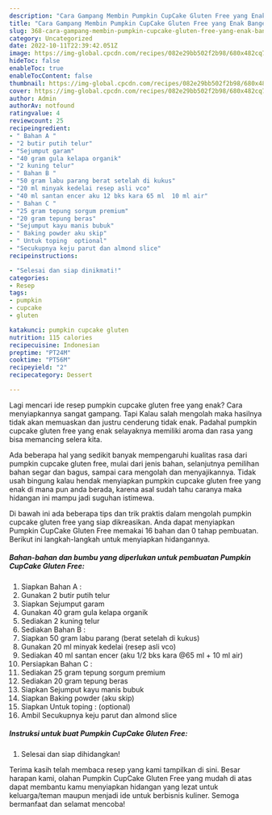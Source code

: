 ```yaml
---
description: "Cara Gampang Membin Pumpkin CupCake Gluten Free yang Enak Banget"
title: "Cara Gampang Membin Pumpkin CupCake Gluten Free yang Enak Banget"
slug: 368-cara-gampang-membin-pumpkin-cupcake-gluten-free-yang-enak-banget
category: Uncategorized
date: 2022-10-11T22:39:42.051Z
image: https://img-global.cpcdn.com/recipes/082e29bb502f2b98/680x482cq70/pumpkin-cupcake-gluten-free-foto-resep-utama.jpg
hideToc: false
enableToc: true
enableTocContent: false
thumbnail: https://img-global.cpcdn.com/recipes/082e29bb502f2b98/680x482cq70/pumpkin-cupcake-gluten-free-foto-resep-utama.jpg
cover: https://img-global.cpcdn.com/recipes/082e29bb502f2b98/680x482cq70/pumpkin-cupcake-gluten-free-foto-resep-utama.jpg
author: Admin
authorAv: notfound
ratingvalue: 4
reviewcount: 25
recipeingredient:
- " Bahan A "
- "2 butir putih telur"
- "Sejumput garam"
- "40 gram gula kelapa organik"
- "2 kuning telur"
- " Bahan B "
- "50 gram labu parang berat setelah di kukus"
- "20 ml minyak kedelai resep asli vco"
- "40 ml santan encer aku 12 bks kara 65 ml  10 ml air"
- " Bahan C "
- "25 gram tepung sorgum premium"
- "20 gram tepung beras"
- "Sejumput kayu manis bubuk"
- " Baking powder aku skip"
- " Untuk toping  optional"
- "Secukupnya keju parut dan almond slice"
recipeinstructions:

- "Selesai dan siap dinikmati!"
categories:
- Resep
tags:
- pumpkin
- cupcake
- gluten

katakunci: pumpkin cupcake gluten 
nutrition: 115 calories
recipecuisine: Indonesian
preptime: "PT24M"
cooktime: "PT56M"
recipeyield: "2"
recipecategory: Dessert

---
```



Lagi mencari ide resep pumpkin cupcake gluten free yang enak? Cara menyiapkannya sangat gampang. Tapi Kalau salah mengolah maka hasilnya tidak akan memuaskan dan justru cenderung tidak enak. Padahal pumpkin cupcake gluten free yang enak selayaknya memiliki aroma dan rasa yang bisa memancing selera kita.


Ada beberapa hal yang sedikit banyak mempengaruhi kualitas rasa dari pumpkin cupcake gluten free, mulai dari jenis bahan, selanjutnya pemilihan bahan segar dan bagus, sampai cara mengolah dan menyajikannya. Tidak usah bingung kalau hendak menyiapkan pumpkin cupcake gluten free yang enak di mana pun anda berada, karena asal sudah tahu caranya maka hidangan ini mampu jadi suguhan istimewa.




Di bawah ini ada beberapa tips dan trik praktis dalam mengolah pumpkin cupcake gluten free yang siap dikreasikan. Anda dapat menyiapkan Pumpkin CupCake Gluten Free memakai 16 bahan dan 0 tahap pembuatan. Berikut ini langkah-langkah untuk menyiapkan hidangannya.

<!--inarticleads1-->

##### Bahan-bahan dan bumbu yang diperlukan untuk pembuatan Pumpkin CupCake Gluten Free:

1. Siapkan  Bahan A :
1. Gunakan 2 butir putih telur
1. Siapkan Sejumput garam
1. Gunakan 40 gram gula kelapa organik
1. Sediakan 2 kuning telur
1. Sediakan  Bahan B :
1. Siapkan 50 gram labu parang (berat setelah di kukus)
1. Gunakan 20 ml minyak kedelai (resep asli vco)
1. Sediakan 40 ml santan encer (aku 1/2 bks kara @65 ml + 10 ml air)
1. Persiapkan  Bahan C :
1. Sediakan 25 gram tepung sorgum premium
1. Sediakan 20 gram tepung beras
1. Siapkan Sejumput kayu manis bubuk
1. Siapkan  Baking powder (aku skip)
1. Siapkan  Untuk toping : (optional)
1. Ambil Secukupnya keju parut dan almond slice




<!--inarticleads2-->

##### Instruksi untuk buat Pumpkin CupCake Gluten Free:


1. Selesai dan siap dihidangkan!



Terima kasih telah membaca resep yang kami tampilkan di sini. Besar harapan kami, olahan Pumpkin CupCake Gluten Free yang mudah di atas dapat membantu kamu menyiapkan hidangan yang lezat untuk keluarga/teman maupun menjadi ide untuk berbisnis kuliner. Semoga bermanfaat dan selamat mencoba!
